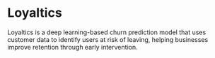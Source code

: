 # Loyaltics
Loyaltics is a deep learning-based churn prediction model that uses customer data to identify users at risk of leaving, helping businesses improve retention through early intervention.
